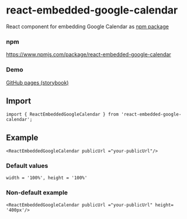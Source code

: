 # react-embedded-google-calendar
React component for embedding Google Calendar as [npm package](https://www.npmjs.com/package/react-embedded-google-calendar)
### npm
https://www.npmjs.com/package/react-embedded-google-calendar
<br>

### Demo
[GitHub pages (storybook)](https://turrandott.github.io/react-embedded-google-calendar/)


## Import
`import { ReactEmbeddedGoogleCalendar } from 'react-embedded-google-calendar';`

## Example
`
    <ReactEmbeddedGoogleCalendar publicUrl ="your-publicUrl"/>
`

### Default values
`
width = '100%',
height = '100%'
`

### Non-default example
`
    <ReactEmbeddedGoogleCalendar publicUrl ="your-publicUrl" height= '400px'/>
`
